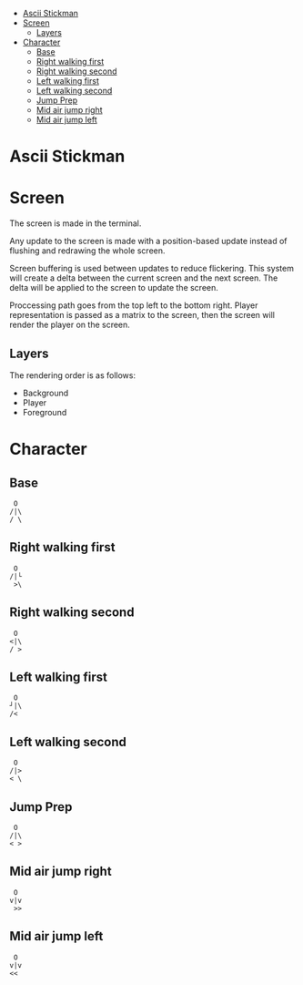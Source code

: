 - [Ascii Stickman](#ascii-stickman)
- [Screen](#screen)
  - [Layers](#layers)
- [Character](#character)
  - [Base](#base)
  - [Right walking first](#right-walking-first)
  - [Right walking second](#right-walking-second)
  - [Left walking first](#left-walking-first)
  - [Left walking second](#left-walking-second)
  - [Jump Prep](#jump-prep)
  - [Mid air jump right](#mid-air-jump-right)
  - [Mid air jump left](#mid-air-jump-left)

# Ascii Stickman

# Screen

The screen is made in the terminal.

Any update to the screen is made with a position-based update instead of flushing and redrawing the whole screen.

Screen buffering is used between updates to reduce flickering. This system will create a delta between the current screen and the next screen. The delta will be applied to the screen to update the screen.

Proccessing path goes from the top left to the bottom right.
Player representation is passed as a matrix to the screen, then the screen will render the player on the screen.

## Layers

The rendering order is as follows:

- Background
- Player
- Foreground

# Character

## Base
```
 O
/|\
/ \
```

## Right walking first

```
 O
/|└
 >\
```

## Right walking second

```
 O
<|\
/ >
```



## Left walking first

```
 O
┘|\
/<
```

## Left walking second

```
 O
/|>
< \
```

## Jump Prep

```
 O
/|\
< >
```

## Mid air jump right

```
 O
v|v
 >>
```

## Mid air jump left

```
 O
v|v
<<
```
